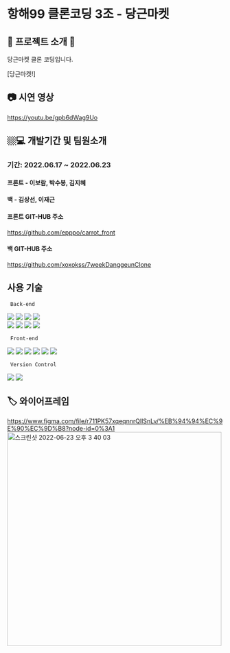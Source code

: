 # 항해99 클론코딩 3조 - 당근마켓





 
 ## 🥕 프로젝트 소개 🥕
 <p> 당근마켓 클론 코딩입니다. </p>
 <p> </p>
 <p> </p>
 <p> </p>
  
[당근마켓!] 
</br>


## 📷 시연 영상
https://youtu.be/gpb6dWag9Uo



 ## 🏼‍💻 개발기간 및 팀원소개
 ### 기간: 2022.06.17 ~ 2022.06.23   
 <p> </p>
 <p> </p>
 <p> </p>
 

#### 프론트 - 이보람, 박수봉, 김지혜
#### 백 - 김상선, 이재근
#### 프론트 GIT-HUB 주소 
https://github.com/epppo/carrot_front
#### 백 GIT-HUB 주소 
https://github.com/xoxokss/7weekDanggeunClone




## 사용 기술

 <p> </p>
 <p> </p>
 <p> </p>
<code> Back-end </code> 
</br>
<p float="left">
<img src="https://img.shields.io/badge/javascript-F7DF1E?style=for-the-badge&logo=javascript&logoColor=black">
<img src="https://img.shields.io/badge/node.js-339933?style=for-the-badge&logo=Node.js&logoColor=white">
<img src="https://img.shields.io/badge/NPM-%23000000.svg?style=for-the-badge&logo=npm&  logoColor=white">
<img src="https://img.shields.io/badge/JSON Web Tokens-000000?style=for-the-badge&logo=JSON Web Tokens&logoColor=FFFFFF"/>
<br/>
<img src="https://img.shields.io/badge/Amazon AWS-232F3E?style=for-the-badge&logo=Amazon AWS&logoColor=FFFFFF"/> 
<img src="https://img.shields.io/badge/GitHub Actions-2088FF?style=for-the-badge&logo=GitHub Actions&logoColor=FFFFFF"/> 
<img src="https://img.shields.io/badge/OBS Studio-302E31?style=for-the-badge&logo=OBS Studio&logoColor=000000"/> 
<img src="https://img.shields.io/badge/Prettier-F7B93E?style=for-the-badge&logo=Prettier&logoColor=FFFFFF"/>
 


</p>

<code> Front-end </code> 
</br>
<p float="left">
  <img src="https://img.shields.io/badge/html5-E34F26?style=for-the-badge&logo=html5&logoColor=white"> 
  <img src="https://img.shields.io/badge/css-1572B6?style=for-the-badge&logo=css3&logoColor=white"> 
  <img src="https://img.shields.io/badge/javascript-F7DF1E?style=for-the-badge&logo=javascript&logoColor=black"> 
  <img src="https://img.shields.io/badge/react-61DAFB?style=for-the-badge&logo=react&logoColor=black">
<span><img src="https://img.shields.io/badge/Redux toolkit-764ABC?style=for-the-badge&logo=Redux&logoColor=white"></span>
 <span><img src="https://img.shields.io/badge/styled components-DB7093?style=for-the-badge&logo=styled-components&logoColor=white"></span>

 
 <code>  Version Control </code> 
</br>
<p float="left">
  <img src="https://img.shields.io/badge/github-181717?style=for-the-badge&logo=github&logoColor=white">
  <img src="https://img.shields.io/badge/git-F05032?style=for-the-badge&logo=git&logoColor=white">
 




## 🏷 와이어프레임
https://www.figma.com/file/r711PK57xqeqnnrQlISnLv/%EB%94%94%EC%9E%90%EC%9D%B8?node-id=0%3A1
   <img width="499" alt="스크린샷 2022-06-23 오후 3 40 03" src="https://user-images.githubusercontent.com/99164731/175232106-eaae4b3d-4c11-4e36-a408-aff256a7c417.png">



